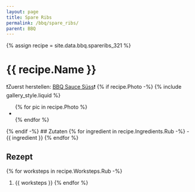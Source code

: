 ```yaml
---
layout: page
title: Spare Ribs
permalink: /bbq/spare_ribs/
parent: BBQ
---
```

{% assign recipe = site.data.bbq.spareribs_321 %}


# {{ recipe.Name }}
:exclamation:Zuerst herstellen: [BBQ Sauce Süss](/bbq/bbq_sauce_suess/):exclamation:
{% if recipe.Photo -%}
{% include gallery_style.liquid %}
<ul class="image-gallery">
    {% for pic in recipe.Photo %}
        <li><a href="/assets/images/bbq/{{ pic }}" title="" class="lightbox-image gallery"><img src="/assets/images/bbq/{{ pic }}" alt="" title=""><span></span></a></li>
    {% endfor %}
</ul>
{% endif -%}
## Zutaten
{% for ingredient in recipe.Ingredients.Rub -%}
- {{ ingredient }}
{% endfor %}

## Rezept
{% for worksteps in recipe.Worksteps.Rub -%}
1. {{ worksteps }}
{% endfor %}